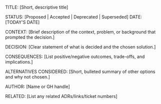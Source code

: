 TITLE: [Short, descriptive title]

STATUS: [Proposed | Accepted | Deprecated | Superseded]
DATE: [TODAY'S DATE]

CONTEXT:
[Brief description of the context, problem, or background that prompted the decision.]

DECISION:
[Clear statement of what is decided and the chosen solution.]

CONSEQUENCES:
[List positive/negative outcomes, trade-offs, and implications.]

ALTERNATIVES CONSIDERED:
[Short, bulleted summary of other options and why not chosen.]

AUTHOR: [Name or GH handle]

RELATED:
[List any related ADRs/links/ticket numbers]

